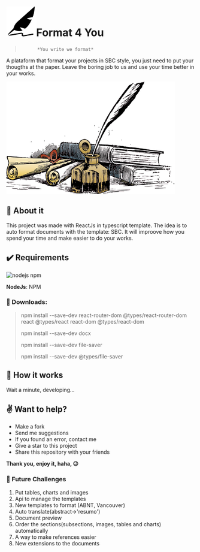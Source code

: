 # <img src="/web/src/assets/images/icons/leaf.png" width="80" height="80">Format 4 You
>           *You write we format*

A plataform that format your projects in SBC style, you just need to put your thougths at the paper. Leave the boring job to us and use your time better in your works.

<img src="/web/src/assets/images/background.png" width="450" height="300">

## :newspaper: About it
This project was made with ReactJs in typescript template. The idea is to auto format documents with the template: SBC. It will improove how you spend your time and make easier to do your works.

## :heavy_check_mark: Requirements

![nodejs npm](https://miro.medium.com/max/2800/1*y5YLuOKO5XM7MOzve6XsDQ.png)

**NodeJs**: NPM

### :arrow_down_small: Downloads:

 > npm install --save-dev react-router-dom @types/react-router-dom react @types/react react-dom @types/react-dom
 >
 > npm install --save-dev docx
 >
 > npm install --save-dev file-saver
 >
 > npm install --save-dev @types/file-saver
 >

## :abcd: How it works
Wait a minute, developing...

## :v: Want to help?

- Make a fork
- Send me suggestions
- If you found an error, contact me
- Give a star to this project
- Share this repository with your friends

**Thank you, enjoy it, haha, :wink:**

### 🤔 Future Challenges

1. Put tables, charts and images
2. Api to manage the templates
3. New templates to format (ABNT, Vancouver)
4. Auto translate(abstract->'resumo')
5. Document preview
6. Order the sections(subsections, images, tables and charts) automatically
7. A way to make references easier
8. New extensions to the documents